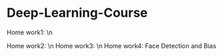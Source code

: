 # Deep-Learning-Course

Home work1: 
\\n

Home work2:
\n
Home work3: 
\n
Home work4:  Face Detection and Bias
